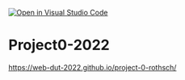 [![Open in Visual Studio Code](https://classroom.github.com/assets/open-in-vscode-f059dc9a6f8d3a56e377f745f24479a46679e63a5d9fe6f495e02850cd0d8118.svg)](https://classroom.github.com/online_ide?assignment_repo_id=7314785&assignment_repo_type=AssignmentRepo)
# Project0-2022
https://web-dut-2022.github.io/project-0-rothsch/
